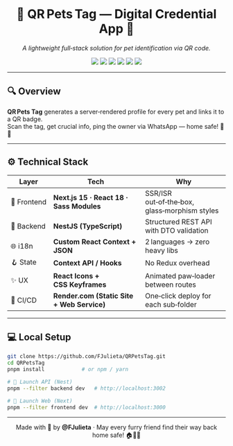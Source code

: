 <h1 align="center">🐾 QR Pets Tag — Digital Credential App 🐾</h1>
<p align="center"><em>A lightweight full‑stack solution for pet identification via QR code.</em></p>

<p align="center">
  <img src="https://img.shields.io/badge/Next.js-15-000?style=flat-square&logo=nextdotjs">
  <img src="https://img.shields.io/badge/NestJS-10-E0234E?style=flat-square&logo=nestjs">
  <img src="https://img.shields.io/badge/Sass-1.69-C76494?style=flat-square&logo=sass">
  <img src="https://img.shields.io/badge/TypeScript-5.4-3178C6?style=flat-square&logo=typescript">
  <img src="https://img.shields.io/badge/i18n-Custom%20Context-08c?style=flat-square">
  <img src="https://img.shields.io/badge/CI%2FCD-Render.com-46E3B7?style=flat-square&logo=render">
</p>

---

## 🔍 Overview

**QR Pets Tag** generates a server‑rendered profile for every pet and links it to a QR badge.  
Scan the tag, get crucial info, ping the owner via WhatsApp — home safe! 🏡✨

---

## ⚙️ Technical Stack

| Layer | Tech | Why |
|-------|------|-----|
| 🎨 Frontend | **Next.js 15 · React 18 · Sass Modules** | SSR/ISR out‑of‑the‑box, glass‑morphism styles |
| 🔧 Backend  | **NestJS (TypeScript)** | Structured REST API with DTO validation |
| 🌐 i18n     | **Custom React Context + JSON** | 2 languages → zero heavy libs |
| 🪝 State    | **Context API / Hooks** | No Redux overhead |
| ✨ UX       | **React Icons + CSS Keyframes** | Animated paw‑loader between routes |
| 🚀 CI/CD    | **Render.com (Static Site + Web Service)** | One‑click deploy for each sub‑folder |

---

## 💻 Local Setup

```bash
git clone https://github.com/FJulieta/QRPetsTag.git
cd QRPetsTag
pnpm install            # or npm / yarn

# 🐾 Launch API (Nest)
pnpm --filter backend dev   # http://localhost:3002

# 🐾 Launch Web (Next)
pnpm --filter frontend dev  # http://localhost:3000

```                   

---

<p align="center">
  Made with 🫶 by <strong>@FJulieta</strong> · May every furry friend find their way back home safe! 🏠🐕‍🦺
</p>